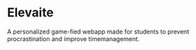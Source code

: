 # Elevaite
A personalized game-fied webapp made for students to prevent procrastination and improve timemanagement.
